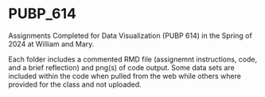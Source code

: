 # PUBP_614
Assignments Completed for Data Visualization (PUBP 614) in the Spring of 2024 at William and Mary.

Each folder includes a commented RMD file (assignemnt instructions, code, and a brief reflection) and png(s) of code output. Some data sets are included within the code when pulled from the web while others where provided for the class and not uploaded. 
